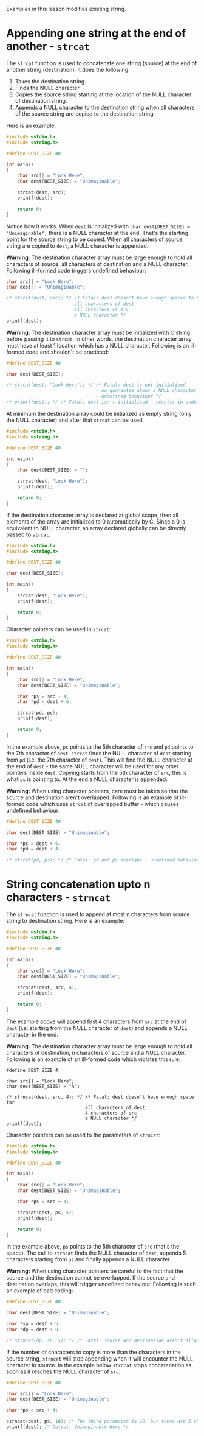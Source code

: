 Examples in this lesson modifies existing string.

# Appending one string at the end of another - `strcat`

The `strcat` function is used to concatenate one string (source) at the end of another string (destination). It does the following:

1. Takes the destination string.
2. Finds the NULL character.
3. Copies the source string starting at the location of the NULL character of destination string.
4. Appends a NULL character to the destination string when all characters of the source string are copied to the destination string.

Here is an example:

```C runnable
#include <stdio.h>
#include <string.h>

#define DEST_SIZE 40

int main()
{
	char src[] = "Look Here";
	char dest[DEST_SIZE] = "Unimaginable";

	strcat(dest, src);
	printf(dest);

	return 0;
}
```

Notice how it works. When `dest` is initialized with `char dest[DEST_SIZE] = "Unimaginable";` there is a NULL character at the end. That's the starting point for the source string to be copied. When all characters of source string are copied to `dest`, a NULL character is appended.

**Warning:** The destination character array must be large enough to hold all characters of source, all characters of destination and a NULL character. Following ill-formed code triggers undefined behaviour:

```C
char src[] = "Look Here";
char dest[] = "Unimaginable";

/* strcat(dest, src); */ /* Fatal: dest doesn't have enough spaces to hold
                         all characters of dest
                         all chracters of src
                         a NULL character */
printf(dest);
```

**Warning:** The destination character array must be initialized with C string before passing it to `strcat`. In other words, the destination character array must have at least 1 location which has a NULL character. Following is an ill-formed code and shouldn't be practiced:

```C
#define DEST_SIZE 40

char dest[DEST_SIZE];

/* strcat(dest, "Look Here"); */ /* Fatal: dest is not initialized
                                 - no guarantee about a NULL character 
                                 - undefined behaviour */
/* printf(dest); */ /* Fatal: dest isn't initialized - results in undefined behaviour */
```

At minimum the destination array could be initialized as empty string (only the NULL character) and after that `strcat` can be used:

```C runnable
#include <stdio.h>
#include <string.h>

#define DEST_SIZE 40

int main()
{
	char dest[DEST_SIZE] = "";

	strcat(dest, "Look Here");
	printf(dest);

	return 0;
}

```

If the destination character array is declared at global scope, then all elements of the array are initialized to 0 automatically by C. Since a 0 is equivalent to NULL character, an array declared globally can be directly passed to `strcat`:

```C runnable
#include <stdio.h>
#include <string.h>

#define DEST_SIZE 40

char dest[DEST_SIZE];

int main()
{
	strcat(dest, "Look Here");
	printf(dest);

	return 0;
}

```

Character pointers can be used in `strcat`:

```C runnable
#include <stdio.h>
#include <string.h>

#define DEST_SIZE 40

int main()
{
	char src[] = "Look Here";
	char dest[DEST_SIZE] = "Unimaginable";

	char *ps = src + 4;
	char *pd = dest + 6;

	strcat(pd, ps);
	printf(dest);

	return 0;
}
```

In the example above, `ps` points to the 5th character of `src` and `pd` points to the 7th character of `dest`. `strcat` finds the NULL character of `dest` starting from `pd` (i.e. the 7th character of `dest`). This will find the NULL character at the end of `dest` - the same NULL character will be used for any other pointers inside `dest`. Copying starts from the 5th character of `src`, this is what `ps` is pointing to. At the end a NULL character is appended.

**Warning:** When using character pointers, care must be taken so that the source and destination aren't overlapped. Following is an example of ill-formed code which uses `strcat` of overlapped buffer - which causes undefined behaviour:

```C
#define DEST_SIZE 40

char dest[DEST_SIZE] = "Unimaginable";

char *ps = dest + 6;
char *pd = dest + 4;

/* strcat(pd, ps); */ /* Fatal: pd and ps overlaps - undefined behaviour */
```

# String concatenation upto n characters - `strncat`

The `strncat` function is used to append at most n characters from source string to destination string. Here is an example:

```C runnable
#include <stdio.h>
#include <string.h>

#define DEST_SIZE 40

int main()
{
	char src[] = "Look Here";
	char dest[DEST_SIZE] = "Unimaginable";

	strncat(dest, src, 4);
	printf(dest);

	return 0;
}
```

The example above will append first 4 characters from `src` at the end of `dest` (i.e. starting from the NULL character of `dest`) and appends a NULL character in the end.

**Warning:** The destination character array must be large enough to hold all characters of destination, n characters of source and a NULL character. Following is an example of an ill-formed code which violates this rule:

```
#define DEST_SIZE 4

char src[] = "Look Here";
char dest[DEST_SIZE] = "A";

/* strncat(dest, src, 4); */ /* Fatal: dest doesn't have enough space for
                             all characters of dest
                             4 characters of src
                             a NULL character */
printf(dest);
```

Character pointers can be used to the parameters of `strncat`:

```C runnable
#include <stdio.h>
#include <string.h>

#define DEST_SIZE 40

int main()
{
	char src[] = "Look Here";
	char dest[DEST_SIZE] = "Unimaginable";

	char *ps = src + 4;

	strncat(dest, ps, 5);
	printf(dest);

	return 0;
}
```

In the example above, `ps` points to the 5th character of `src` (that's the space). The call to `strncat` finds the NULL character of `dest`, appends 5 characters starting from `ps` and finally appends a NULL character.

**Warning:** When using character pointers be careful to the fact that the source and the destination cannot be overlapped. If the source and destination overlaps, this will trigger undefined behaviour. Following is such an example of bad coding:

```C
#define DEST_SIZE 40

char dest[DEST_SIZE] = "Unimaginable";

char *sp = dest + 5;
char *dp = dest + 8;

/* strncat(dp, sp, 5); */ /* Fatal: source and destination aren't allowed to overlap */
```

If the number of characters to copy is more than the characters in the source string, `strncat` will stop appending when it will encounter the NULL character in source. In the example below `strncat` stops concatenation as soon as it reaches the NULL character of `src`:

```C
#define DEST_SIZE 40

char src[] = "Look Here";
char dest[DEST_SIZE] = "Unimaginable";

char *ps = src + 4;

strncat(dest, ps, 10); /* The third parameter is 10, but there are 5 characters before the NULL character from ps */
printf(dest); /* Output: Unimaginable Here */
```

